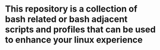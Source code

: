 # This repository is a collection of bash related or bash adjacent scripts and profiles that can be used to enhance your linux experience
